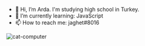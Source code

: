 - 👋 Hi, I’m Arda. I'm studying high school in Turkey.
- 🌱 I’m currently learning: JavaScript                            
- 📫 How to reach me: jaghet#8016

 ![cat-computer](https://user-images.githubusercontent.com/90444486/166138636-50c5bfa8-30ed-4616-b7d0-b363ddd4977c.gif)


<!---
jagh3t/jagh3t is a ✨ special ✨ repository because its `README.md` (this file) appears on your GitHub profile.
You can click the Preview link to take a look at your changes.
--->
